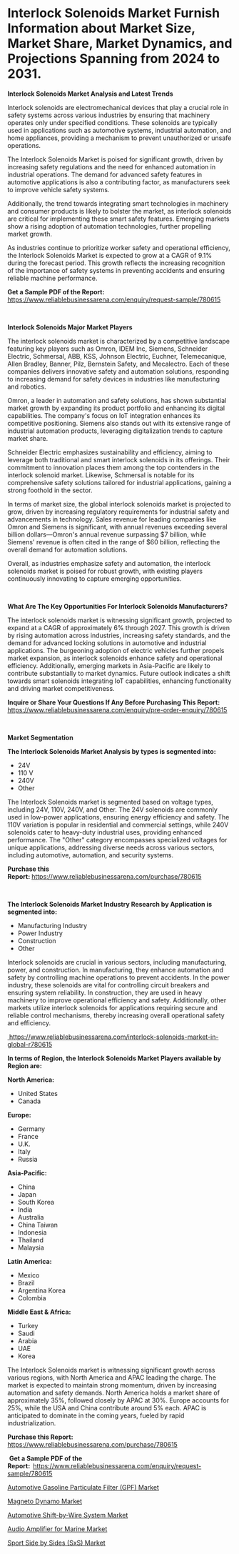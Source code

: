 <p><h1>Interlock Solenoids Market Furnish Information about Market Size, Market Share, Market Dynamics, and Projections Spanning from 2024 to 2031.</h1></p><p><strong>Interlock Solenoids Market Analysis and Latest Trends</strong></p>
<p><p>Interlock solenoids are electromechanical devices that play a crucial role in safety systems across various industries by ensuring that machinery operates only under specified conditions. These solenoids are typically used in applications such as automotive systems, industrial automation, and home appliances, providing a mechanism to prevent unauthorized or unsafe operations.</p><p>The Interlock Solenoids Market is poised for significant growth, driven by increasing safety regulations and the need for enhanced automation in industrial operations. The demand for advanced safety features in automotive applications is also a contributing factor, as manufacturers seek to improve vehicle safety systems. </p><p>Additionally, the trend towards integrating smart technologies in machinery and consumer products is likely to bolster the market, as interlock solenoids are critical for implementing these smart safety features. Emerging markets show a rising adoption of automation technologies, further propelling market growth. </p><p>As industries continue to prioritize worker safety and operational efficiency, the Interlock Solenoids Market is expected to grow at a CAGR of 9.1% during the forecast period. This growth reflects the increasing recognition of the importance of safety systems in preventing accidents and ensuring reliable machine performance.</p></p>
<p><strong>Get a Sample PDF of the Report:&nbsp;</strong> <a href="https://www.reliablebusinessarena.com/enquiry/request-sample/780615?utm_campaign=1580&utm_medium=2&utm_source=Github&utm_content=ia&utm_term=15102024&utm_id=interlock-solenoids">https://www.reliablebusinessarena.com/enquiry/request-sample/780615</a></p>
<p>&nbsp;</p>
<p><strong>Interlock Solenoids Major Market Players</strong></p>
<p><p>The interlock solenoids market is characterized by a competitive landscape featuring key players such as Omron, IDEM Inc, Siemens, Schneider Electric, Schmersal, ABB, KSS, Johnson Electric, Euchner, Telemecanique, Allen Bradley, Banner, Pilz, Bernstein Safety, and Mecalectro. Each of these companies delivers innovative safety and automation solutions, responding to increasing demand for safety devices in industries like manufacturing and robotics.</p><p>Omron, a leader in automation and safety solutions, has shown substantial market growth by expanding its product portfolio and enhancing its digital capabilities. The company's focus on IoT integration enhances its competitive positioning. Siemens also stands out with its extensive range of industrial automation products, leveraging digitalization trends to capture market share. </p><p>Schneider Electric emphasizes sustainability and efficiency, aiming to leverage both traditional and smart interlock solenoids in its offerings. Their commitment to innovation places them among the top contenders in the interlock solenoid market. Likewise, Schmersal is notable for its comprehensive safety solutions tailored for industrial applications, gaining a strong foothold in the sector.</p><p>In terms of market size, the global interlock solenoids market is projected to grow, driven by increasing regulatory requirements for industrial safety and advancements in technology. Sales revenue for leading companies like Omron and Siemens is significant, with annual revenues exceeding several billion dollars—Omron's annual revenue surpassing $7 billion, while Siemens' revenue is often cited in the range of $60 billion, reflecting the overall demand for automation solutions.</p><p>Overall, as industries emphasize safety and automation, the interlock solenoids market is poised for robust growth, with existing players continuously innovating to capture emerging opportunities.</p></p>
<p>&nbsp;</p>
<p><strong>What Are The Key Opportunities For Interlock Solenoids Manufacturers?</strong></p>
<p><p>The interlock solenoids market is witnessing significant growth, projected to expand at a CAGR of approximately 6% through 2027. This growth is driven by rising automation across industries, increasing safety standards, and the demand for advanced locking solutions in automotive and industrial applications. The burgeoning adoption of electric vehicles further propels market expansion, as interlock solenoids enhance safety and operational efficiency. Additionally, emerging markets in Asia-Pacific are likely to contribute substantially to market dynamics. Future outlook indicates a shift towards smart solenoids integrating IoT capabilities, enhancing functionality and driving market competitiveness.</p></p>
<p><strong>Inquire or Share Your Questions If Any Before Purchasing This Report:</strong> <a href="https://www.reliablebusinessarena.com/enquiry/pre-order-enquiry/780615?utm_campaign=1580&utm_medium=2&utm_source=Github&utm_content=ia&utm_term=15102024&utm_id=interlock-solenoids">https://www.reliablebusinessarena.com/enquiry/pre-order-enquiry/780615</a></p>
<p>&nbsp;</p>
<p><strong>Market Segmentation</strong></p>
<p><strong>The Interlock Solenoids Market Analysis by types is segmented into:</strong></p>
<p><ul><li>24V</li><li>110 V</li><li>240V</li><li>Other</li></ul></p>
<p><p>The Interlock Solenoids market is segmented based on voltage types, including 24V, 110V, 240V, and Other. The 24V solenoids are commonly used in low-power applications, ensuring energy efficiency and safety. The 110V variation is popular in residential and commercial settings, while 240V solenoids cater to heavy-duty industrial uses, providing enhanced performance. The "Other" category encompasses specialized voltages for unique applications, addressing diverse needs across various sectors, including automotive, automation, and security systems.</p></p>
<p><strong>Purchase this Report:&nbsp;</strong><a href="https://www.reliablebusinessarena.com/purchase/780615?utm_campaign=1580&utm_medium=2&utm_source=Github&utm_content=ia&utm_term=15102024&utm_id=interlock-solenoids">https://www.reliablebusinessarena.com/purchase/780615</a></p>
<p>&nbsp;</p>
<p><strong>The Interlock Solenoids Market Industry Research by Application is segmented into:</strong></p>
<p><ul><li>Manufacturing Industry</li><li>Power Industry</li><li>Construction</li><li>Other</li></ul></p>
<p><p>Interlock solenoids are crucial in various sectors, including manufacturing, power, and construction. In manufacturing, they enhance automation and safety by controlling machine operations to prevent accidents. In the power industry, these solenoids are vital for controlling circuit breakers and ensuring system reliability. In construction, they are used in heavy machinery to improve operational efficiency and safety. Additionally, other markets utilize interlock solenoids for applications requiring secure and reliable control mechanisms, thereby increasing overall operational safety and efficiency.</p></p>
<p><a href="https://www.reliablebusinessarena.com/interlock-solenoids-market-in-global-r780615?utm_campaign=1580&utm_medium=2&utm_source=Github&utm_content=ia&utm_term=15102024&utm_id=interlock-solenoids">&nbsp;https://www.reliablebusinessarena.com/interlock-solenoids-market-in-global-r780615</a></p>
<p><strong>In terms of Region, the Interlock Solenoids Market Players available by Region are:</strong></p>
<p>
    <p> <strong> North America: </strong>
        <ul>
            <li>United States</li>
            <li>Canada</li>
        </ul>
        </p> 
    <p> <strong> Europe: </strong>
        <ul>
            <li>Germany</li>
            <li>France</li>
            <li>U.K.</li>
            <li>Italy</li>
            <li>Russia</li>
        </ul>
        </p> 
    <p> <strong> Asia-Pacific: </strong>
        <ul>
            <li>China</li>
            <li>Japan</li>
            <li>South Korea</li>
            <li>India</li>
            <li>Australia</li>
            <li>China Taiwan</li>
            <li>Indonesia</li>
            <li>Thailand</li>
            <li>Malaysia</li>
        </ul>
        </p> 
    <p> <strong> Latin America: </strong>
        <ul>
            <li>Mexico</li>
            <li>Brazil</li>
            <li>Argentina Korea</li>
            <li>Colombia</li>
        </ul>
        </p> 
    <p> <strong> Middle East & Africa: </strong>
        <ul>
            <li>Turkey</li>
            <li>Saudi</li>
            <li>Arabia</li>
            <li>UAE</li>
            <li>Korea</li>
        </ul>
    </p>
    </p>
<p><p>The Interlock Solenoids market is witnessing significant growth across various regions, with North America and APAC leading the charge. The market is expected to maintain strong momentum, driven by increasing automation and safety demands. North America holds a market share of approximately 35%, followed closely by APAC at 30%. Europe accounts for 25%, while the USA and China contribute around 5% each. APAC is anticipated to dominate in the coming years, fueled by rapid industrialization.</p></p>
<p><strong>Purchase this Report: </strong><a href="https://www.reliablebusinessarena.com/purchase/780615?utm_campaign=1580&utm_medium=2&utm_source=Github&utm_content=ia&utm_term=15102024&utm_id=interlock-solenoids">https://www.reliablebusinessarena.com/purchase/780615</a></p>
<p>&nbsp;<strong>Get a Sample PDF of the Report:&nbsp;&nbsp;</strong><a href="https://www.reliablebusinessarena.com/enquiry/request-sample/780615?utm_campaign=1580&utm_medium=2&utm_source=Github&utm_content=ia&utm_term=15102024&utm_id=interlock-solenoids">https://www.reliablebusinessarena.com/enquiry/request-sample/780615</a></p>
<p><strong></strong></p>
<p><p><a href="https://www.linkedin.com/pulse/comprehensive-automotive-gasoline-particulate-filter-gpf-1mfbc?utm_campaign=1580&utm_medium=2&utm_source=Github&utm_content=ia&utm_term=15102024&utm_id=interlock-solenoids">Automotive Gasoline Particulate Filter (GPF) Market</a></p><p><a href="https://issuu.com/reportprime-2/docs/magneto-dynamo-market-size-2030.ppt_beb53f484961d7?utm_campaign=1580&utm_medium=2&utm_source=Github&utm_content=ia&utm_term=15102024&utm_id=interlock-solenoids">Magneto Dynamo Market</a></p><p><a href="https://www.linkedin.com/pulse/automotive-shift-by-wire-system-market-pulse-147-expansion-x8ffc?utm_campaign=1580&utm_medium=2&utm_source=Github&utm_content=ia&utm_term=15102024&utm_id=interlock-solenoids">Automotive Shift-by-Wire System Market</a></p><p><a href="https://github.com/ashepherd82/Market-Research-Report-List-6/blob/main/audio-amplifier-for-marine-market.md?utm_campaign=1580&utm_medium=2&utm_source=Github&utm_content=ia&utm_term=15102024&utm_id=interlock-solenoids">Audio Amplifier for Marine Market</a></p><p><a href="https://www.linkedin.com/pulse/sport-side-sides-sxs-sector-surge-133-growth-roadmap-2031-lpykc?utm_campaign=1580&utm_medium=2&utm_source=Github&utm_content=ia&utm_term=15102024&utm_id=interlock-solenoids">Sport Side by Sides (SxS) Market</a></p></p>